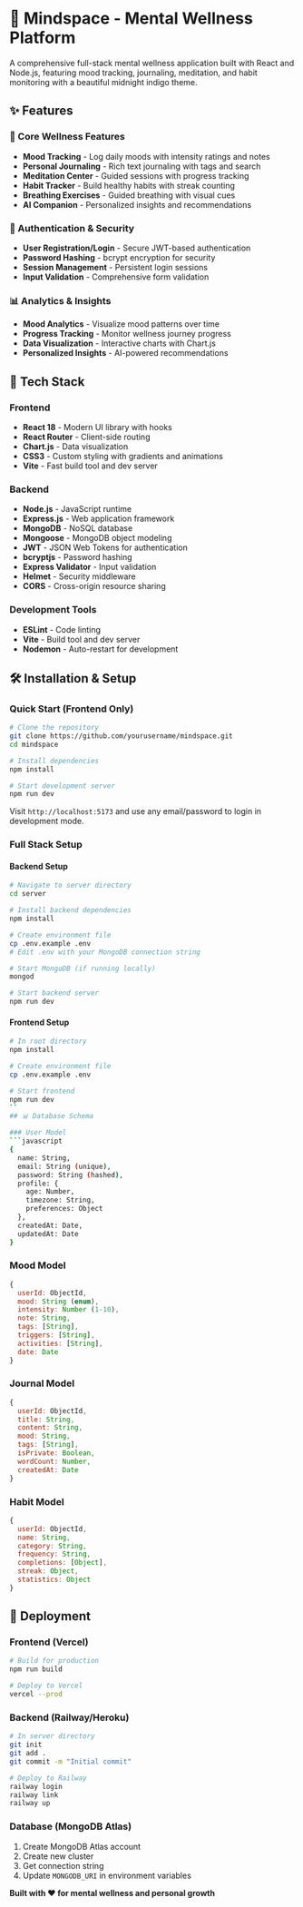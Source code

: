 # 🧠 Mindspace - Mental Wellness Platform

A comprehensive full-stack mental wellness application built with React and Node.js, featuring mood tracking, journaling, meditation, and habit monitoring with a beautiful midnight indigo theme.


## ✨ Features

### 🎯 Core Wellness Features
- **Mood Tracking** - Log daily moods with intensity ratings and notes
- **Personal Journaling** - Rich text journaling with tags and search
- **Meditation Center** - Guided sessions with progress tracking
- **Habit Tracker** - Build healthy habits with streak counting
- **Breathing Exercises** - Guided breathing with visual cues
- **AI Companion** - Personalized insights and recommendations

### 🔐 Authentication & Security
- **User Registration/Login** - Secure JWT-based authentication
- **Password Hashing** - bcrypt encryption for security
- **Session Management** - Persistent login sessions
- **Input Validation** - Comprehensive form validation

### 📊 Analytics & Insights
- **Mood Analytics** - Visualize mood patterns over time
- **Progress Tracking** - Monitor wellness journey progress
- **Data Visualization** - Interactive charts with Chart.js
- **Personalized Insights** - AI-powered recommendations


## 🚀 Tech Stack

### Frontend
- **React 18** - Modern UI library with hooks
- **React Router** - Client-side routing
- **Chart.js** - Data visualization
- **CSS3** - Custom styling with gradients and animations
- **Vite** - Fast build tool and dev server

### Backend
- **Node.js** - JavaScript runtime
- **Express.js** - Web application framework
- **MongoDB** - NoSQL database
- **Mongoose** - MongoDB object modeling
- **JWT** - JSON Web Tokens for authentication
- **bcryptjs** - Password hashing
- **Express Validator** - Input validation
- **Helmet** - Security middleware
- **CORS** - Cross-origin resource sharing

### Development Tools
- **ESLint** - Code linting
- **Vite** - Build tool and dev server
- **Nodemon** - Auto-restart for development

## 🛠️ Installation & Setup

### Quick Start (Frontend Only)
```bash
# Clone the repository
git clone https://github.com/yourusername/mindspace.git
cd mindspace

# Install dependencies
npm install

# Start development server
npm run dev
```

Visit `http://localhost:5173` and use any email/password to login in development mode.

### Full Stack Setup

#### Backend Setup
```bash
# Navigate to server directory
cd server

# Install backend dependencies
npm install

# Create environment file
cp .env.example .env
# Edit .env with your MongoDB connection string

# Start MongoDB (if running locally)
mongod

# Start backend server
npm run dev
```

#### Frontend Setup
```bash
# In root directory
npm install

# Create environment file
cp .env.example .env

# Start frontend
npm run dev
``
## 📊 Database Schema

### User Model
```javascript
{
  name: String,
  email: String (unique),
  password: String (hashed),
  profile: {
    age: Number,
    timezone: String,
    preferences: Object
  },
  createdAt: Date,
  updatedAt: Date
}
```

### Mood Model
```javascript
{
  userId: ObjectId,
  mood: String (enum),
  intensity: Number (1-10),
  note: String,
  tags: [String],
  triggers: [String],
  activities: [String],
  date: Date
}
```

### Journal Model
```javascript
{
  userId: ObjectId,
  title: String,
  content: String,
  mood: String,
  tags: [String],
  isPrivate: Boolean,
  wordCount: Number,
  createdAt: Date
}
```

### Habit Model
```javascript
{
  userId: ObjectId,
  name: String,
  category: String,
  frequency: String,
  completions: [Object],
  streak: Object,
  statistics: Object
}
```

## 🚀 Deployment

### Frontend (Vercel)
```bash
# Build for production
npm run build

# Deploy to Vercel
vercel --prod
```

### Backend (Railway/Heroku)
```bash
# In server directory
git init
git add .
git commit -m "Initial commit"

# Deploy to Railway
railway login
railway link
railway up
```

### Database (MongoDB Atlas)
1. Create MongoDB Atlas account
2. Create new cluster
3. Get connection string
4. Update `MONGODB_URI` in environment variables

**Built with ❤️ for mental wellness and personal growth**

